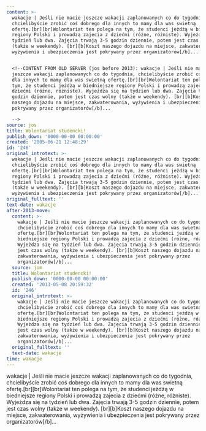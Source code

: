 ```yaml
---
content: >-
  wakacje | Jeśli nie macie jeszcze wakacji zaplanowanych co do tygodnia,
  chcielibyście zrobić coś dobrego dla innych to mamy dla was swietną
  ofertę.[br][br]Wolontariat ten polega na tym, że studenci jeżdżą w biedniejsze
  regiony Polski i prowadzą zajecia z dziećmi (różne, różniste). Wyjeżdza się na
  tydzień lub dwa. Zajęcia trwają 3-5 godzin dziennie, potem jest czas wolny
  (także w weekendy). [br][b]Koszt naszego dojazdu na miejsce, zakwaterowania,
  wyżywienia i ubezpieczenia jest pokrywany przez organizatorów[/b]...


  <!--CONTENT FROM OLD SERVER (jos before 2013): wakacje | Jeśli nie macie
  jeszcze wakacji zaplanowanych co do tygodnia, chcielibyście zrobić coś dobrego
  dla innych to mamy dla was swietną ofertę.[br][br]Wolontariat ten polega na
  tym, że studenci jeżdżą w biedniejsze regiony Polski i prowadzą zajecia z
  dziećmi (różne, różniste). Wyjeżdza się na tydzień lub dwa. Zajęcia trwają 3-5
  godzin dziennie, potem jest czas wolny (także w weekendy). [br][b]Koszt
  naszego dojazdu na miejsce, zakwaterowania, wyżywienia i ubezpieczenia jest
  pokrywany przez organizatorów[/b]...

  -->
source: jos
title: Wolontariat studencki!
publish_down: '0000-00-00 00:00:00'
created: '2005-06-21 12:48:29'
id: '246'
original_introtext: >-
  wakacje | Jeśli nie macie jeszcze wakacji zaplanowanych co do tygodnia,
  chcielibyście zrobić coś dobrego dla innych to mamy dla was swietną
  ofertę.[br][br]Wolontariat ten polega na tym, że studenci jeżdżą w biedniejsze
  regiony Polski i prowadzą zajecia z dziećmi (różne, różniste). Wyjeżdza się na
  tydzień lub dwa. Zajęcia trwają 3-5 godzin dziennie, potem jest czas wolny
  (także w weekendy). [br][b]Koszt naszego dojazdu na miejsce, zakwaterowania,
  wyżywienia i ubezpieczenia jest pokrywany przez organizatorów[/b]...
original_fulltext: ''
text-date: wakacje
after-2013-move:
  content: >-
    wakacje | Jeśli nie macie jeszcze wakacji zaplanowanych co do tygodnia,
    chcielibyście zrobić coś dobrego dla innych to mamy dla was swietną
    ofertę.[br][br]Wolontariat ten polega na tym, że studenci jeżdżą w
    biedniejsze regiony Polski i prowadzą zajecia z dziećmi (różne, różniste).
    Wyjeżdza się na tydzień lub dwa. Zajęcia trwają 3-5 godzin dziennie, potem
    jest czas wolny (także w weekendy). [br][b]Koszt naszego dojazdu na miejsce,
    zakwaterowania, wyżywienia i ubezpieczenia jest pokrywany przez
    organizatorów[/b]...
  source: jom
  title: Wolontariat studencki!
  publish_down: '0000-00-00 00:00:00'
  created: '2013-05-08 20:59:32'
  id: '246'
  original_introtext: >-
    wakacje | Jeśli nie macie jeszcze wakacji zaplanowanych co do tygodnia,
    chcielibyście zrobić coś dobrego dla innych to mamy dla was swietną
    ofertę.[br][br]Wolontariat ten polega na tym, że studenci jeżdżą w
    biedniejsze regiony Polski i prowadzą zajecia z dziećmi (różne, różniste).
    Wyjeżdza się na tydzień lub dwa. Zajęcia trwają 3-5 godzin dziennie, potem
    jest czas wolny (także w weekendy). [br][b]Koszt naszego dojazdu na miejsce,
    zakwaterowania, wyżywienia i ubezpieczenia jest pokrywany przez
    organizatorów[/b]...
  original_fulltext: ''
  text-date: wakacje
time: wakacje
---
```

wakacje | Jeśli nie macie jeszcze wakacji zaplanowanych co do tygodnia, chcielibyście zrobić coś dobrego dla innych to mamy dla was swietną ofertę.[br][br]Wolontariat ten polega na tym, że studenci jeżdżą w biedniejsze regiony Polski i prowadzą zajecia z dziećmi (różne, różniste). Wyjeżdza się na tydzień lub dwa. Zajęcia trwają 3-5 godzin dziennie, potem jest czas wolny (także w weekendy). [br][b]Koszt naszego dojazdu na miejsce, zakwaterowania, wyżywienia i ubezpieczenia jest pokrywany przez organizatorów[/b]...

<!--CONTENT FROM OLD SERVER (jos before 2013): wakacje | Jeśli nie macie jeszcze wakacji zaplanowanych co do tygodnia, chcielibyście zrobić coś dobrego dla innych to mamy dla was swietną ofertę.[br][br]Wolontariat ten polega na tym, że studenci jeżdżą w biedniejsze regiony Polski i prowadzą zajecia z dziećmi (różne, różniste). Wyjeżdza się na tydzień lub dwa. Zajęcia trwają 3-5 godzin dziennie, potem jest czas wolny (także w weekendy). [br][b]Koszt naszego dojazdu na miejsce, zakwaterowania, wyżywienia i ubezpieczenia jest pokrywany przez organizatorów[/b]...
-->

<!--{{json:{"created_date":"2005-06-21 12:48:29","publish_down":"0000-00-00 00:00:00","id":"246"}}}-->